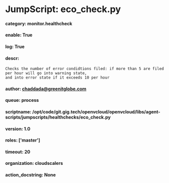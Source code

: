 
# JumpScript: eco_check.py
        
#### category: monitor.healthcheck
#### enable: True
#### log: True
#### descr: 
```
Checks the number of error condidtions filed: if more than 5 are filed per hour will go into warning state,
and into error state if it exceeds 10 per hour

```
#### author: chaddada@greenitglobe.com
#### queue: process
#### scriptname: /opt/code/git.gig.tech/openvcloud/openvcloud/libs/agent-scripts/jumpscripts/healthchecks/eco_check.py
#### version: 1.0
#### roles: ['master']
#### timeout: 20
#### organization: cloudscalers
#### action_docstring: None